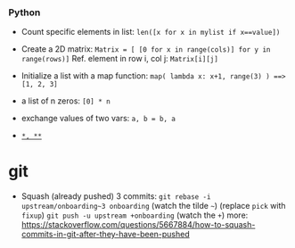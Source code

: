 ### Python
* Count specific elements in list: `len([x for x in mylist if x==value])`

* Create a 2D matrix: `Matrix = [ [0 for x in range(cols)] for y in range(rows)]`
  Ref. element in row i, col j: `Matrix[i][j]`
  
* Initialize a list with a map function: `map( lambda x: x+1, range(3) ) ==> [1, 2, 3]`

* a list of n zeros: `[0] * n`

* exchange values of two vars: `a, b = b, a`

* [`*, **`]( https://stackoverflow.com/questions/36901/what-does-double-star-asterisk-and-star-asterisk-do-for-parameters)


# git
* Squash (already pushed) 3 commits:
`git rebase -i upstream/onboarding~3 onboarding` (watch the tilde `~`)
(replace `pick` with `fixup`)
`git push -u upstream +onboarding` (watch the `+`)
more: https://stackoverflow.com/questions/5667884/how-to-squash-commits-in-git-after-they-have-been-pushed

